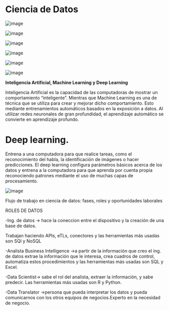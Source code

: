 # Ciencia de Datos

![image](https://user-images.githubusercontent.com/31891276/140666754-dd48fd2f-2455-47de-84ed-0012112b1cbc.png)

![image](https://user-images.githubusercontent.com/31891276/140666850-a2e09053-d83f-4b2e-85f7-5ad5c129ca17.png)


![image](https://user-images.githubusercontent.com/31891276/140666896-7e68e94f-f9d6-4cfb-be45-14571368caf0.png)

![image](https://user-images.githubusercontent.com/31891276/140667205-2a98ecc4-bbb3-48e3-87c3-fe8490411523.png)

![image](https://user-images.githubusercontent.com/31891276/140667517-8f038e21-1924-4901-ab27-89d2ac25a6b3.png)

![image](https://user-images.githubusercontent.com/31891276/140667685-5835e7db-043b-4ede-8def-aa5890e97879.png)



**Inteligencia Artificial, Machine Learning y Deep Learning**



Inteligencia Artificial es la capacidad de las computadoras de mostrar un comportamiento “inteligente”. Mientras que Machine Learning es una de técnica que se utiliza para crear y mejorar dicho comportamiento. Esto mediante entrenamientos automáticos basados en la exposición a datos.
Al utilizar redes neuronales de gran profundidad, el aprendizaje automático se convierte en aprendizaje profundo.


# Deep learning.

Entrena a una computadora para que realice tareas, como el reconocimiento del habla, la identificación de imágenes o hacer predicciones.
El deep learning configura parámetros básicos acerca de los datos y entrena a la computadora para que aprenda por cuenta propia reconociendo patrones mediante el uso de muchas capas de procesamiento.



![image](https://user-images.githubusercontent.com/31891276/140668698-ba90a39d-8a55-4f0a-ada0-d2d0bb7e26ca.png)

Flujo de trabajo en ciencia de datos: fases, roles y oportunidades laborales  
  
ROLES DE DATOS  
  
-Ing. de datos -> hace la coneccion entre el dispositivo y la creación de una base de datos.
  
Trabajan haciendo APIs, eTLs, conectores y las herramientas más usadas son SQl y NoSQL
  
-Analista Business Intelligence ->a partir de la información que creo el ing. de datos extrae la información que le interesa, crea cuadros de control, automatiza estos procedimientos y las herramientas más usadas son SQL y Excel.
  
-Data Scientist-> sabe el rol del analista, extraer la información, y sabe predecir. Las herramientas más usadas son R y Python.

-Data Translator ->persona que pueda interpretar los datos y pueda comunicarnos con los otros equipos de negocios.Experto en la necesidad de negocio.

